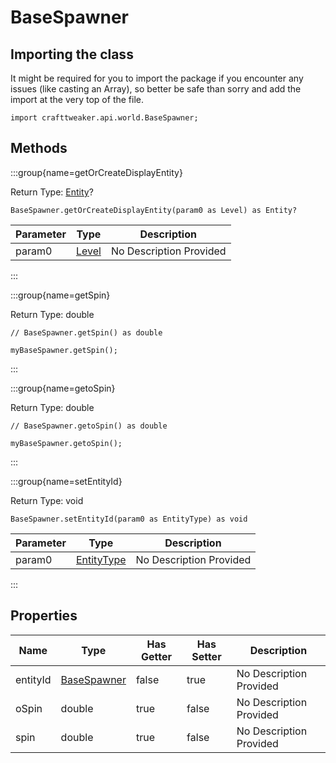# BaseSpawner

## Importing the class

It might be required for you to import the package if you encounter any issues (like casting an Array), so better be safe than sorry and add the import at the very top of the file.
```zenscript
import crafttweaker.api.world.BaseSpawner;
```


## Methods

:::group{name=getOrCreateDisplayEntity}

Return Type: [Entity](/vanilla/api/entity/Entity)?

```zenscript
BaseSpawner.getOrCreateDisplayEntity(param0 as Level) as Entity?
```

| Parameter | Type | Description |
|-----------|------|-------------|
| param0 | [Level](/vanilla/api/world/Level) | No Description Provided |


:::

:::group{name=getSpin}

Return Type: double

```zenscript
// BaseSpawner.getSpin() as double

myBaseSpawner.getSpin();
```

:::

:::group{name=getoSpin}

Return Type: double

```zenscript
// BaseSpawner.getoSpin() as double

myBaseSpawner.getoSpin();
```

:::

:::group{name=setEntityId}

Return Type: void

```zenscript
BaseSpawner.setEntityId(param0 as EntityType) as void
```

| Parameter | Type | Description |
|-----------|------|-------------|
| param0 | [EntityType](/vanilla/api/entity/EntityType) | No Description Provided |


:::


## Properties

| Name | Type | Has Getter | Has Setter | Description |
|------|------|------------|------------|-------------|
| entityId | [BaseSpawner](/vanilla/api/world/BaseSpawner) | false | true | No Description Provided |
| oSpin | double | true | false | No Description Provided |
| spin | double | true | false | No Description Provided |

